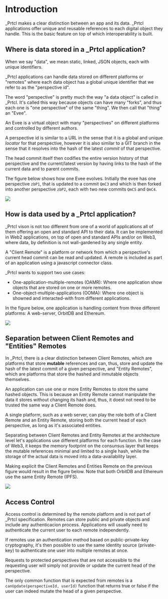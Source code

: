 # Introduction

\_Prtcl makes a clear distinction between an app and its data. \_Prtcl applications offer unique and reusable references to each digital object they handle. This is the basic feature on top of which interoperability is built.

## Where is data stored in a \_Prtcl application?

When we say "data", we mean static, linked, JSON objects, each with unique identifiers.

\_Prtcl applications can handle data stored on different platforms or "remotes" where each data object has a global unique identifier that we refer to as the "perspective id".

The word "perspective" is pretty much the way "a data object" is called in \_Prtcl. It's called this way because objects can have many "forks", and thus each one is "one perspective" of the same "thing". We then call that "thing" an "Evee".

An Evee is a virtual object with many "perspectives" on different platforms and controlled by different authors.

A perspective id is similar to a URL in the sense that it is a global and unique _locator_ for that perspective, however it is also similar to a GIT branch in the sense that it resolves into the hash of the latest _commit_ of that perspective.

The head commit itself then codifies the entire version history of that perspective and the current/latest version by having links to the hash of the current data and to parent commits.

The figure below shows how one Evee evolves. Initially the evee has one perspective `zbP1`, that is updated to a commit `QmC3` and which is then forked into another perspective `zbP2`, each with two new commits `QmC5` and `QmC4`.

![](https://docs.google.com/drawings/d/e/2PACX-1vSlA1MRL3bRrnBaHmtT-QwCPYiyOV0yBntl1-Go2MZaekMfH2SMEBtSEmP380dOonuLTlPqQuCb9Zm0/pub?w=600&h=400)

## How is data used by a \_Prtcl application?

\_Prtcl vison is not too different from one of a world of applications all of them offering an open and standard API to their data. It can be implemented in Web2 applications, on top of open and standard APIs and/or on Web3, where data, by definition is not wall-gardened by any single entity.

A "Client Remote" is a platform or network from which a perspective's current head commit can be read and updated. A remote is included as part of an application using a javascript connector class.

\_Prtcl wants to support two use cases:

- One-application-multiple-remotes (OAMR): Where one application show objects that are stored on one or more remotes.
- One-object-multiple-applications (OOMA): Where one object is showned and interacted-with from different applications.

In the figure below, one application is handling content from three different platforms: A web-server, OrbitDB and Ethereum.

![](https://docs.google.com/drawings/d/e/2PACX-1vSbcI2SNPOy0QRSYzg-lYUKfSEkXtvQTuqH72hiQCnXoElPZPUZNGAww_LuQwSK27M9pn-5EQkNEQCY/pub?w=600&h=400)

## Separation between Client Remotes and "Entities" Remotes

In \_Prtcl, there is a clear distinction between Client Remotes, which are platforms that store **mutable** references and can, thus, store and update the hash of the latest commit of a given perspective, and "Entity Remotes", which are platforms that store the hashed and inmutable objects themselves.

An application can use one or more Entity Remotes to store the same hashed objects. This is because an Entity Remote cannot manipulate the data it stores without changing its hash and, thus, it doest not need to be trusted the same way a Client Remote does.

A single platform, such as a web server, can play the role both of a Client Remote and an Entity Remote, storing both the current head of each perspective, as long as it's associated entities.

Separating between Client Remotes and Entity Remotes at the architecture level let's applications use different platforms for each function. In the case of Web3, it keeps the memory footprint on the consunsus layer that keeps the mutable references minimal and limited to a single hash, while the storage of the actual data is moved into a data-availability layer.

Making explicit the Client Remotes and Entities Remote on the previous figure would result in the figure below. Note that both OrbitDB and Ethereum use the same Entity Remote (IPFS).

![](https://docs.google.com/drawings/d/e/2PACX-1vTXuJlFy6Og_Eu3ECRsJMAuLcVtpqOTiFTtP9qaoRSbwfdpiGLuOnDu2E1igqvUvkG9Pp3UcaMBGJuw/pub?w=600&h=800)

## Access Control

Access control is determined by the remote platform and is not part of \_Prtcl specification. Remotes can store public and private objects and include any authenticacion process. Applications will usually need to authenticate the current user to each remote independently.

If remotes use an authentication method based on public-private-key cryptography, it's then possible to use the same identity source (private-key) to authenticate one user into multiple remotes at once.

Requests to protected perspectives that are not accessible to the requesting user will simply not provide or update the current head of the perspective.

The only common function that is expected from remotes is a `canUpdate(perspectiveId, userId)`
function that returns true or false if the user can indeed mutate the head of a given perspective.

